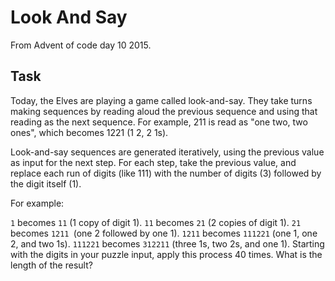 # Look And Say

From Advent of code day 10 2015.

## Task

Today, the Elves are playing a game called look-and-say. They take turns making sequences by reading aloud the previous sequence and using that reading as the next sequence. For example, 211 is read as "one two, two ones", which becomes 1221 (1 2, 2 1s).

Look-and-say sequences are generated iteratively, using the previous value as input for the next step. For each step, take the previous value, and replace each run of digits (like 111) with the number of digits (3) followed by the digit itself (1).

For example:

`1` becomes `11` (1 copy of digit 1).
`11` becomes `21` (2 copies of digit 1).
`21` becomes `1211 `(one 2 followed by one 1).
`1211` becomes `111221` (one 1, one 2, and two 1s).
`111221` becomes `312211` (three 1s, two 2s, and one 1).
Starting with the digits in your puzzle input, apply this process 40 times. What is the length of the result?
